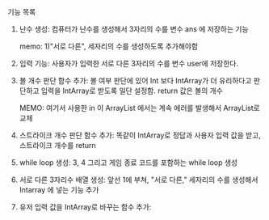 기능 목록

1. 난수 생성:
컴퓨터가 난수를 생성해서 3자리의 수를 변수 ans 에 저장하는 기능 

   memo: 1)"서로 다른", 세자리의 수를 생성하도록 추가해야함 

2. 입력 기능:
사용자가 입력한 서로 다른 3자리의 수를 변수 user에 저장한다.

3. 볼 개수 판단 함수 추가:
볼 여부 판단에 있어 Int 보다 IntArray가 더 유리하다고 판단하고 입력을 IntArray로 받도록 일단 설정함.
return 값은 볼의 개수
 
   MEMO: 여기서 사용한 in 이 ArrayList 에서는 계속 에러를 발생해서 ArrayList로 교체

4. 스트라이크 개수 판단 함수 추가:
똑같이 IntArray로 정답과 사용자 입력 값을 받고, 스트라이크 개수를 return

5. while loop 생성:
   3, 4 그리고 게임 종료 코드를 포함하는 while loop 생성

6. 서로 다른 3자리수 배열 생성: 
   앞선 1에 부쳐, "서로 다른," 세자리의 수를 생성해서 Intarray 에 넣는 기능 추가

7. 유저 입력 값을 IntArray로 바꾸는 함수 추가:

